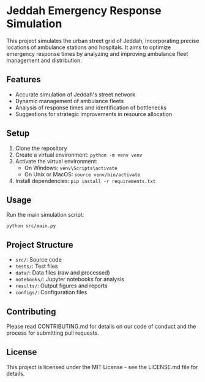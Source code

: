 # Jeddah Emergency Response Simulation

This project simulates the urban street grid of Jeddah, incorporating precise locations of ambulance stations and hospitals. It aims to optimize emergency response times by analyzing and improving ambulance fleet management and distribution.

## Features

- Accurate simulation of Jeddah's street network
- Dynamic management of ambulance fleets
- Analysis of response times and identification of bottlenecks
- Suggestions for strategic improvements in resource allocation

## Setup

1. Clone the repository
2. Create a virtual environment: `python -m venv venv`
3. Activate the virtual environment:
   - On Windows: `venv\Scripts\activate`
   - On Unix or MacOS: `source venv/bin/activate`
4. Install dependencies: `pip install -r requirements.txt`

## Usage

Run the main simulation script:

```
python src/main.py
```

## Project Structure

- `src/`: Source code
- `tests/`: Test files
- `data/`: Data files (raw and processed)
- `notebooks/`: Jupyter notebooks for analysis
- `results/`: Output figures and reports
- `configs/`: Configuration files

## Contributing

Please read CONTRIBUTING.md for details on our code of conduct and the process for submitting pull requests.

## License

This project is licensed under the MIT License - see the LICENSE.md file for details.